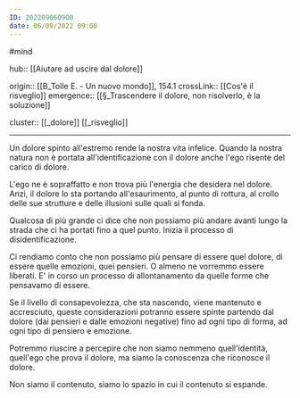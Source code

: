 ```yaml
---
ID: 202209060900
date: 06/09/2022 09:00 
---
```

#mind

hub:: [[Aiutare ad uscire dal dolore]]

origin:: [[B_Tolle E. - Un nuovo mondo]], 154.1
crossLink:: [[Cos'è il risveglio]]
emergence:: [[§_Trascendere il dolore, non risolverlo, è la soluzione]]

cluster:: [[_dolore]] [[_risveglio]]

---

Un dolore spinto all'estremo rende la nostra vita infelice. Quando la nostra natura non è portata all'identificazione con il dolore anche l'ego risente del carico di dolore.

L'ego ne è sopraffatto e non trova più l'energia che desidera nel dolore. Anzi, il dolore lo sta portando all'esaurimento, al punto di rottura, al crollo delle sue strutture e delle illusioni sulle quali si fonda.

Qualcosa di più grande ci dice che non possiamo più andare avanti lungo la strada che ci ha portati fino a quel punto. Inizia il processo di disidentificazione.

Ci rendiamo conto che non possiamo più pensare di essere quel dolore, di essere quelle emozioni, quei pensieri. O almeno ne vorremmo essere liberati. E' in corso un processo di allontanamento da quelle forme che pensavamo di essere.

Se il livello di consapevolezza, che sta nascendo, viene mantenuto e accresciuto, queste considerazioni potranno essere spinte partendo dal dolore (dai pensieri e dalle emozioni negative) fino ad ogni tipo di forma, ad ogni tipo di pensiero e emozione.

Potremmo riuscire a percepire che non siamo nemmeno quell'identità, quell'ego che prova il dolore, ma siamo la conoscenza che riconosce il dolore.

Non siamo il contenuto, siamo lo spazio in cui il contenuto si espande.
